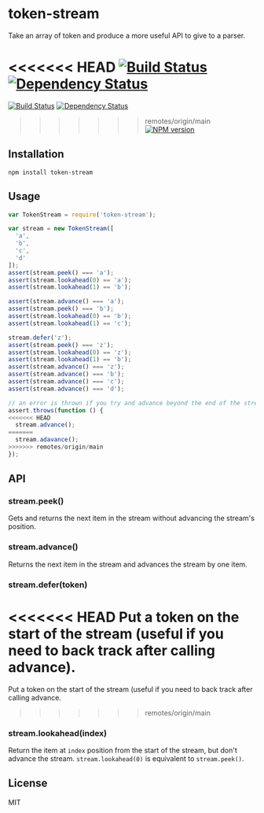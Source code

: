 # token-stream

Take an array of token and produce a more useful API to give to a parser.

<<<<<<< HEAD
[![Build Status](https://img.shields.io/travis/pugjs/token-stream/master.svg)](https://travis-ci.org/pugjs/token-stream)
[![Dependency Status](https://img.shields.io/david/pugjs/token-stream.svg)](https://david-dm.org/pugjs/token-stream)
=======
[![Build Status](https://img.shields.io/travis/jadejs/token-stream/master.svg)](https://travis-ci.org/jadejs/token-stream)
[![Dependency Status](https://img.shields.io/gemnasium/jadejs/token-stream.svg)](https://gemnasium.com/jadejs/token-stream)
>>>>>>> remotes/origin/main
[![NPM version](https://img.shields.io/npm/v/token-stream.svg)](https://www.npmjs.org/package/token-stream)

## Installation

    npm install token-stream

## Usage

```js
var TokenStream = require('token-stream');

var stream = new TokenStream([
  'a',
  'b',
  'c',
  'd'
]);
assert(stream.peek() === 'a');
assert(stream.lookahead(0) == 'a');
assert(stream.lookahead(1) == 'b');

assert(stream.advance() === 'a');
assert(stream.peek() === 'b');
assert(stream.lookahead(0) == 'b');
assert(stream.lookahead(1) == 'c');

stream.defer('z');
assert(stream.peek() === 'z');
assert(stream.lookahead(0) == 'z');
assert(stream.lookahead(1) == 'b');
assert(stream.advance() === 'z');
assert(stream.advance() === 'b');
assert(stream.advance() === 'c');
assert(stream.advance() === 'd');

// an error is thrown if you try and advance beyond the end of the stream
assert.throws(function () {
<<<<<<< HEAD
  stream.advance();
=======
  stream.adavance();
>>>>>>> remotes/origin/main
});
```

## API

### stream.peek()

Gets and returns the next item in the stream without advancing the stream's position.

### stream.advance()

Returns the next item in the stream and advances the stream by one item.

### stream.defer(token)

<<<<<<< HEAD
Put a token on the start of the stream (useful if you need to back track after calling advance).
=======
Put a token on the start of the stream (useful if you need to back track after calling advance.
>>>>>>> remotes/origin/main

### stream.lookahead(index)

Return the item at `index` position from the start of the stream, but don't advance the stream.  `stream.lookahead(0)` is equivalent to `stream.peek()`.

## License

  MIT
